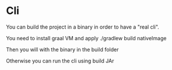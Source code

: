 # Cli

You can build the project in a binary in order to have a "real cli".

You need to install graal VM and apply ./gradlew build nativeImage

Then you will with the binary in the build folder

Otherwise you can run the cli using build JAr